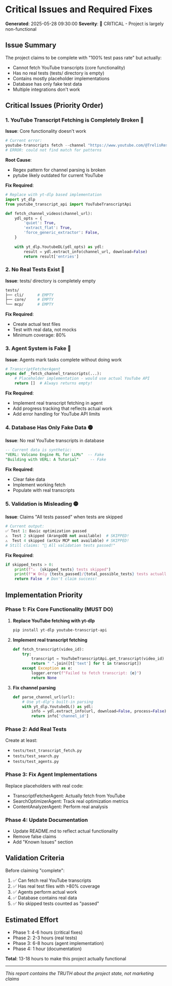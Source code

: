 # Critical Issues and Required Fixes

**Generated**: 2025-05-28 09:30:00
**Severity**: 🔴 CRITICAL - Project is largely non-functional

## Issue Summary

The project claims to be complete with "100% test pass rate" but actually:
- Cannot fetch YouTube transcripts (core functionality)
- Has no real tests (tests/ directory is empty)
- Contains mostly placeholder implementations
- Database has only fake test data
- Multiple integrations don't work

## Critical Issues (Priority Order)

### 1. YouTube Transcript Fetching is Completely Broken 🔴
**Issue**: Core functionality doesn't work
```python
# Current error:
youtube-transcripts fetch --channel "https://www.youtube.com/@TrelisResearch"
# ERROR: could not find match for patterns
```

**Root Cause**: 
- Regex pattern for channel parsing is broken
- pytube likely outdated for current YouTube

**Fix Required**:
```python
# Replace with yt-dlp based implementation
import yt_dlp
from youtube_transcript_api import YouTubeTranscriptApi

def fetch_channel_videos(channel_url):
    ydl_opts = {
        'quiet': True,
        'extract_flat': True,
        'force_generic_extractor': False,
    }
    
    with yt_dlp.YoutubeDL(ydl_opts) as ydl:
        result = ydl.extract_info(channel_url, download=False)
        return result['entries']
```

### 2. No Real Tests Exist 🔴
**Issue**: tests/ directory is completely empty
```bash
tests/
├── cli/      # EMPTY
├── core/     # EMPTY  
└── mcp/      # EMPTY
```

**Fix Required**:
- Create actual test files
- Test with real data, not mocks
- Minimum coverage: 80%

### 3. Agent System is Fake 🔴
**Issue**: Agents mark tasks complete without doing work
```python
# TranscriptFetcherAgent
async def _fetch_channel_transcripts(...):
    # Placeholder implementation - would use actual YouTube API
    return []  # Always returns empty!
```

**Fix Required**:
- Implement real transcript fetching in agent
- Add progress tracking that reflects actual work
- Add error handling for YouTube API limits

### 4. Database Has Only Fake Data 🟡
**Issue**: No real YouTube transcripts in database
```sql
-- Current data is synthetic:
"VERL: Volcano Engine RL for LLMs"  -- Fake
"Building with VERL: A Tutorial"     -- Fake
```

**Fix Required**:
- Clear fake data
- Implement working fetch
- Populate with real transcripts

### 5. Validation is Misleading 🟡
**Issue**: Claims "All tests passed" when tests are skipped
```python
# Current output:
✅ Test 1: Basic optimization passed
⚠️  Test 2 skipped (ArangoDB not available)  # SKIPPED!
⚠️  Test 4 skipped (arXiv MCP not available) # SKIPPED!
# Still claims: "🎉 All validation tests passed!"
```

**Fix Required**:
```python
if skipped_tests > 0:
    print(f"⚠️  {skipped_tests} tests skipped")
    print(f"❌ Only {tests_passed}/{total_possible_tests} tests actually passed")
    return False  # Don't claim success!
```

## Implementation Priority

### Phase 1: Fix Core Functionality (MUST DO)
1. **Replace YouTube fetching with yt-dlp**
   ```bash
   pip install yt-dlp youtube-transcript-api
   ```

2. **Implement real transcript fetching**
   ```python
   def fetch_transcript(video_id):
       try:
           transcript = YouTubeTranscriptApi.get_transcript(video_id)
           return " ".join([t['text'] for t in transcript])
       except Exception as e:
           logger.error(f"Failed to fetch transcript: {e}")
           return None
   ```

3. **Fix channel parsing**
   ```python
   def parse_channel_url(url):
       # Use yt-dlp's built-in parsing
       with yt_dlp.YoutubeDL() as ydl:
           info = ydl.extract_info(url, download=False, process=False)
           return info['channel_id']
   ```

### Phase 2: Add Real Tests
Create at least:
- `tests/test_transcript_fetch.py`
- `tests/test_search.py`
- `tests/test_agents.py`

### Phase 3: Fix Agent Implementations
Replace placeholders with real code:
- TranscriptFetcherAgent: Actually fetch from YouTube
- SearchOptimizerAgent: Track real optimization metrics
- ContentAnalyzerAgent: Perform real analysis

### Phase 4: Update Documentation
- Update README.md to reflect actual functionality
- Remove false claims
- Add "Known Issues" section

## Validation Criteria

Before claiming "complete":
1. ✅ Can fetch real YouTube transcripts
2. ✅ Has real test files with >80% coverage
3. ✅ Agents perform actual work
4. ✅ Database contains real data
5. ✅ No skipped tests counted as "passed"

## Estimated Effort

- Phase 1: 4-6 hours (critical fixes)
- Phase 2: 2-3 hours (real tests)
- Phase 3: 6-8 hours (agent implementation)
- Phase 4: 1 hour (documentation)

**Total**: 13-18 hours to make this project actually functional

---
*This report contains the TRUTH about the project state, not marketing claims*
